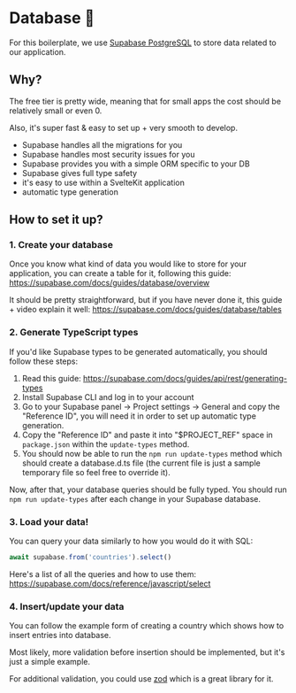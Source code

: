 # Database 🫙

For this boilerplate, we use [Supabase PostgreSQL](https://supabase.com/docs/guides/getting-started/quickstarts/sveltekit) to store data related to our application.

## Why?

The free tier is pretty wide, meaning that for small apps the cost should be relatively small or even 0.

Also, it's super fast & easy to set up + very smooth to develop.

- Supabase handles all the migrations for you
- Supabase handles most security issues for you
- Supabase provides you with a simple ORM specific to your DB
- Supabase gives full type safety
- it's easy to use within a SvelteKit application
- automatic type generation

## How to set it up?

### 1. Create your database

Once you know what kind of data you would like to store for your application, you can create a table for it, following this guide: https://supabase.com/docs/guides/database/overview

It should be pretty straightforward, but if you have never done it, this guide + video explain it well: https://supabase.com/docs/guides/database/tables

### 2. Generate TypeScript types

If you'd like Supabase types to be generated automatically, you should follow these steps:

1. Read this guide: https://supabase.com/docs/guides/api/rest/generating-types
2. Install Supabase CLI and log in to your account
3. Go to your Supabase panel -> Project settings -> General and copy the "Reference ID", you will need it in order to set up automatic type generation.
4. Copy the "Reference ID" and paste it into "$PROJECT_REF" space in `package.json` within the `update-types` method.
5. You should now be able to run the `npm run update-types` method which should create a database.d.ts file (the current file is just a sample temporary file so feel free to override it).

Now, after that, your database queries should be fully typed. You should run `npm run update-types` after each change in your Supabase database.

### 3. Load your data!

You can query your data similarly to how you would do it with SQL:

```TypeScript
await supabase.from('countries').select()
```

Here's a list of all the queries and how to use them: https://supabase.com/docs/reference/javascript/select

### 4. Insert/update your data

You can follow the example form of creating a country which shows how to insert entries into database.

Most likely, more validation before insertion should be implemented, but it's just a simple example.

For additional validation, you could use [zod](https://zod.dev/) which is a great library for it.
